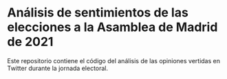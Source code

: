 # Análisis de sentimientos de las elecciones a la Asamblea de Madrid de 2021

Este repositorio contiene el código del análisis de las opiniones vertidas en Twitter durante la jornada electoral.